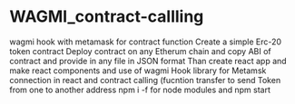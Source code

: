 # WAGMI_contract-callling
wagmi hook with metamask for contract function
Create a simple Erc-20 token contract
Deploy contract on any Etherum chain and copy ABI of contract and provide in any file in JSON format
Than create react app and make react components and use of wagmi Hook library for Metamsk connection in react and contract calling (fucntion transfer to send Token from one to another address
npm i -f for node modules and npm start 

